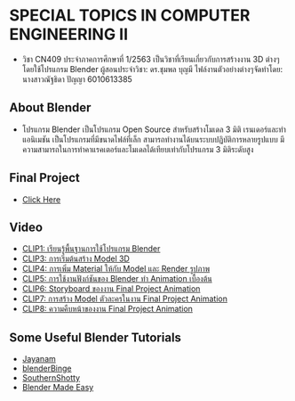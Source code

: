 # SPECIAL TOPICS IN COMPUTER ENGINEERING II
- วิชา CN409 ประจำภาคการศึกษาที่ 1/2563 เป็นวิชาที่เรียนเกี่ยวกับการสร้างงาน 3D ต่างๆโดยใช้โปรแกรม Blender ผู้สอนประจำวิชา: ดร.ชุมพล บุญมี ไฟล์งานตัวอย่างต่างๆจัดทำโดย: นางสาวณัฐธิดา ปัญญา 6010613385
## About Blender
- โปรแกรม Blender เป็นโปรแกรม Open Source สำหรับสร้างโมเดล 3 มิติ เรนเดอร์และทำแอนิเมชัน เป็นโปรแกรมที่มีขนาดไฟล์ที่เล็ก สามารถทำงานได้บนระบบปฏิบัติการหลายรูปแบบ มีความสามารถในการทำคาแรคเตอร์และโมเดลได้เทียบเท่ากับโปรแกรม 3 มิติระดับสูง
## Final Project
- [Click Here](https://6010613385.github.io/CN409-63/final)
## Video
- [CLIP1: เรียนรู้พื้นฐานการใช้โปรแกรม Blender](https://youtu.be/WnnQ7SYHiA8)
- [CLIP3: การเริ่มต้นสร้าง Model 3D](https://youtu.be/CbOKHIkNPuw)
- [CLIP4: การเพิ่ม Material ให้กับ Model และ Render รูปภาพ](https://youtu.be/xJFC2GzPYL4)
- [CLIP5: การใช้งานฟังก์ชันของ Blender ทำ Animation เบื้องต้น](https://youtu.be/c-SShQqz-FI)
- [CLIP6: Storyboard ของงาน Final Project Animation](https://youtu.be/4hNQ9V_kwgE)
- [CLIP7: การสร้าง Model ตัวละครในงาน Final Project Animation](https://youtu.be/pWXhrmAEl2E)
- [CLIP8: ความคืบหน้าของงาน Final Project Animation](https://youtu.be/dBWmVhbThJc)
## Some Useful Blender Tutorials
- [Jayanam](https://www.youtube.com/user/jayanamgames)
- [blenderBinge](https://www.youtube.com/c/blenderBinge)
- [SouthernShotty](https://www.youtube.com/channel/UCOWrbryuVEPUMSSgayuLURg)
- [Blender Made Easy](https://www.youtube.com/channel/UCaS7BQniaSNfBZDYiLimKxQ)
